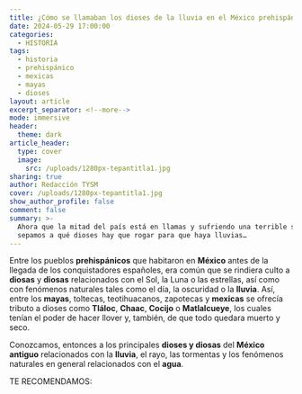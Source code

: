 ```yaml
---
title: ¿Cómo se llamaban los dioses de la lluvia en el México prehispánico?
date: 2024-05-29 17:00:00
categories:
  - HISTORIA
tags:
  - historia
  - prehispánico
  - mexicas
  - mayas
  - dioses
layout: article
excerpt_separator: <!--more-->
mode: immersive
header:
  theme: dark
article_header:
  type: cover
  image:
    src: /uploads/1280px-tepantitla1.jpg
sharing: true
author: Redacción TYSM
cover: /uploads/1280px-tepantitla1.jpg
show_author_profile: false
comment: false
summary: >-
  Ahora que la mitad del país está en llamas y sufriendo una terrible sequía,
  sepamos a qué dioses hay que rogar para que haya lluvias…
---
```

Entre los pueblos **prehispánicos** que habitaron en **México** antes de la llegada de los conquistadores españoles, era común que se rindiera culto a **diosas** y **diosas** relacionados con el Sol, la Luna o las estrellas, así como con fenómenos naturales tales como el día, la oscuridad o la **lluvia**. Así, entre los **mayas**, toltecas, teotihuacanos, zapotecas y **mexicas** se ofrecía tributo a dioses como **Tláloc**, **Chaac**, **Cocijo** o **Matlalcueye**, los cuales tenían el poder de hacer llover y, también, de que todo quedara muerto y seco.

Conozcamos, entonces a los principales **dioses y diosas** del **México** **antiguo** relacionados con la **lluvia**, el rayo, las tormentas y los fenómenos naturales en general relacionados con el **agua**.

TE RECOMENDAMOS:

&nbsp;